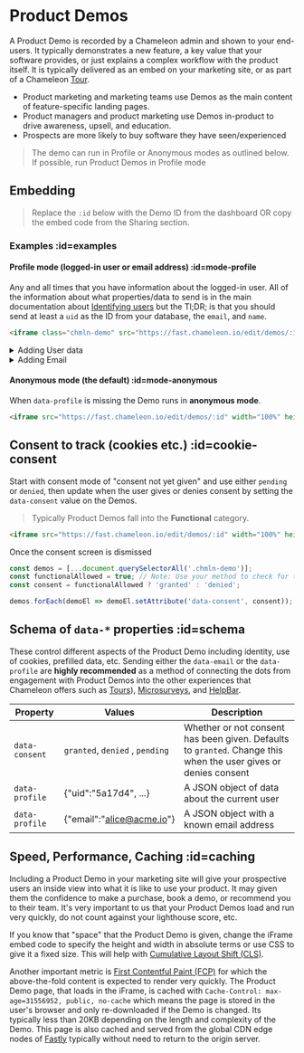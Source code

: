 # Product Demos

A Product Demo is recorded by a Chameleon admin and shown to your end-users. It typically demonstrates a new feature, a key value that your
software provides, or just explains a complex workflow with the product itself.
It is typically delivered as an embed on your marketing site, or as part of a Chameleon [Tour](apis/tours.md).

- Product marketing and marketing teams use Demos as the main content of feature-specific landing pages.
- Product managers and product marketing use Demos in-product to drive awareness, upsell, and education.
- Prospects are more likely to buy software they have seen/experienced

> The demo can run in Profile or Anonymous modes as outlined below. If possible, run Product Demos in Profile mode 

## Embedding

> Replace the `:id` below with the Demo ID from the dashboard OR copy the embed code from the Sharing section.

### Examples :id=examples

#### Profile mode (logged-in user or email address) :id=mode-profile

Any and all times that you have information about the logged-in user. All of the information about what properties/data
to send is in the main documentation about [Identifying users](js/profiles.md) but the Tl;DR; is that you should send at least a
`uid` as the ID from your database, the `email`, and `name`.

```html
<iframe class="chmln-demo" src="https://fast.chameleon.io/edit/demos/:id" width="100%" height="100%"></iframe>
```

<details>
<summary>Adding User data</summary>

```javascript
(async () => {
  const user = await fetchCurrentUser(); // Note: use your current user function

  if(!user?.id) {
    return;
  }

  const { id: uid, email, name } = user;

  // Add user data to Product demos
  const demos = [...document.querySelectorAll('.chmln-demo')];
  const profile = JSON.stringify({ uid, email, name });

  demos.forEach(demoEl => demoEl.setAttribute('data-profile', profile));

  //
  // Example things one might do with logged-in user info
  //  - Change "Log in" buttons to "Dashboard"
  //  - Fill email fields with user.email
  //  - Fetch the company info and show content relevant to their industry
  //  - Personalize the pricing page with "current plan" info
  //
})();
```
</details>

<details>
<summary>Adding Email</summary>

```javascript
(async () => {
  const email = localStorage.getItem('user-input:email'); // Note: this assumes that you store email when its added to a "login" or "subscribe to updates" form

  if(!email) {
    return;
  }

  // Add email data to Product demos
  const demos = [...document.querySelectorAll('.chmln-demo')];
  const profile = JSON.stringify({ email });

  demos.forEach(demoEl => demoEl.setAttribute('data-profile', profile));

  //
  // Example things one might do with email address
  //  - Fill email fields with email
  //  - Fetch the company info and show content relevant to their industry
  //
})();
```
</details>


#### Anonymous mode (the default) :id=mode-anonymous

When `data-profile` is missing the Demo runs in **anonymous mode**.

```html
<iframe src="https://fast.chameleon.io/edit/demos/:id" width="100%" height="100%"></iframe>
```



## Consent to track (cookies etc.) :id=cookie-consent

Start with consent mode of "consent not yet given" and use either `pending` or `denied`, then update when the user gives or denies
consent by setting the `data-consent` value on the Demos.

> Typically Product Demos fall into the **Functional** category.

```html
<iframe src="https://fast.chameleon.io/edit/demos/:id" width="100%" height="100%"></iframe>
```

Once the consent screen is dismissed

```javascript
const demos = [...document.querySelectorAll('.chmln-demo')];
const functionalAllowed = true; // Note: Use your method to check for this true/false value
const consent = functionalAllowed ? 'granted' : 'denied';

demos.forEach(demoEl => demoEl.setAttribute('data-consent', consent));
```


## Schema of `data-*` properties :id=schema

These control different aspects of the Product Demo including identity, use of cookies, prefilled data, etc.
Sending either the `data-email` or the `data-profile` are **highly recommended** as a method of connecting the dots from
engagement with Product Demos into the other experiences that Chameleon offers such as [Tours](apis/tours.md)),
[Microsurveys](apis/surveys.md), and [HelpBar](apis/search.md).


| Property               | Values                          | Description                                                                                                     |
|------------------------|---------------------------------|-----------------------------------------------------------------------------------------------------------------|
| `data-consent`         | `granted`, `denied` , `pending` | Whether or not consent has been given. Defaults to `granted`. Change this when the user gives or denies consent |
| `data-profile`         | {"uid":"5a17d4", ...}           | A JSON object of data about the current user                                                                    |
| `data-profile`         | {"email":"alice@acme.io"}       | A JSON object with a known email address                                                                        |



## Speed, Performance, Caching :id=caching

Including a Product Demo in your marketing site will give your prospective users an inside view
into what it is like to use your product. It may given them the confidence to make a purchase, book a demo, or recommend you to their team.
It's very important to us that your Product Demos load and run very quickly, do not count against your lighthouse score, etc.

If you know that "space" that the Product Demo is given, change the iFrame embed code to specify the height and width in
absolute terms or use CSS to give it a fixed size. This will help with [Cumulative Layout Shift (CLS)](https://web.dev/articles/cls).

Another important metric is [First Contentful Paint (FCP)](https://web.dev/articles/fcp) for which the above-the-fold content is
expected to render very quickly. The Product Demo page, that loads in the iFrame, is cached with `Cache-Control: max-age=31556952, public, no-cache` which
means the page is stored in the user's browser and only re-downloaded if the Demo is changed. Its typically less than 20KB depending
on the length and complexity of the Demo. This page is also cached and served from the global CDN edge nodes of [Fastly](https://fastly.com/) typically
without need to return to the origin server.